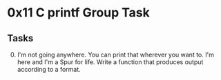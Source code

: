 # 0x11 C printf Group Task

## Tasks
0. I'm not going anywhere. You can print that wherever you want to. I'm here and I'm a Spur for life.
Write a function that produces output according to a format.
